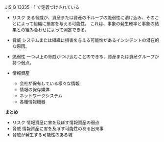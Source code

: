 JIS Q 13335 - 1 で定義づけされている

- リスク
  ある脅威が、資産または資産の不ループの脆弱性に漬け込み、そのことによって組織に損害を与える可能性。
  これは、事象の発生確率と事象の結果との組み合わせによって測定できる。

- 脅威
  システムまたは組織に損害を与える可能性があるインシデントの潜在的な原因。

- 脆弱性
  一つ以上の脅威がつけ込むことのできる、資産または資産グループが持つ弱点。

- 情報資産
  - 会社が保有している様々な情報
  - 情報の保存媒体
  - ネットワークシステム
  - 各種情報機器

**まとめ**
- リスク
  情報資産に害を及ぼす情報資産の弱点
- 脅威
  情報資産に害を及ぼす可能性のある出来事
- 脅威が発生する可能性のある城